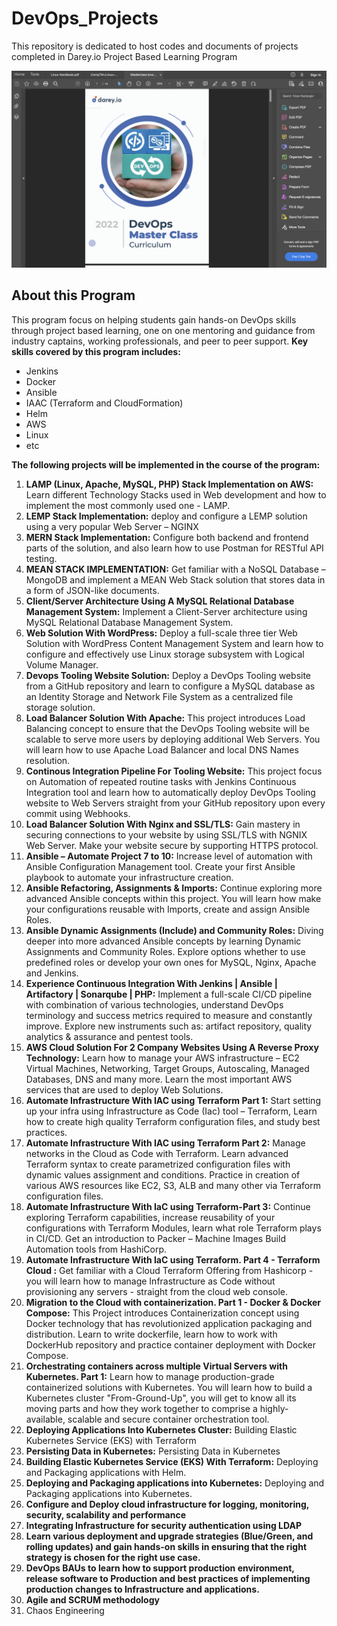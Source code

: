 # DevOps_Projects
This repository is dedicated to host codes and documents of projects completed in Darey.io Project Based Learning Program

![Program Logo](https://github.com/doutimi3/DevOps_Projects/blob/main/img/logo.png)

## About this Program
This program focus on helping students gain hands-on DevOps skills through project based learning, one on one mentoring and guidance from industry captains, working professionals, and peer to peer support.
__Key skills covered by this program includes:__
* Jenkins
* Docker
* Ansible
* IAAC (Terraform and CloudFormation)
* Helm
* AWS
* Linux
* etc

__The following projects will be implemented in the course of the program:__

1. __LAMP (Linux, Apache, MySQL, PHP) Stack Implementation on AWS:__ Learn different Technology Stacks used in Web development and how to implement the most commonly used one - LAMP.
1. __LEMP Stack Implementation:__ deploy and configure a LEMP solution using a very popular Web Server – NGINX
1. __MERN Stack Implementation:__ Configure both backend and frontend parts of the solution, and also learn how to use Postman for RESTful API testing.
1. __MEAN STACK IMPLEMENTATION:__ Get familiar with a NoSQL Database – MongoDB and implement a MEAN Web Stack solution that stores data in a form of JSON-like documents.
1. __Client/Server Architecture Using A MySQL Relational Database Management System:__ Implement a Client-Server architecture using MySQL Relational Database Management System.
1. __Web Solution With WordPress:__ Deploy a full-scale three tier Web Solution with WordPress Content Management System and learn how to configure and effectively use Linux storage subsystem with Logical Volume Manager.
1. __Devops Tooling Website Solution:__ Deploy a DevOps Tooling website from a GitHub repository and learn to configure a MySQL database as an Identity Storage and Network File System as a centralized file storage solution.
1. __Load Balancer Solution With Apache:__ This project introduces Load Balancing concept to ensure that the DevOps Tooling website will be scalable to serve more users by deploying additional Web Servers. You will learn how to use Apache Load Balancer and local DNS Names resolution.
1. __Continous Integration Pipeline For Tooling Website:__ This project focus on Automation of repeated routine tasks with Jenkins Continuous Integration tool and learn how to automatically deploy DevOps Tooling website to Web Servers straight from your GitHub repository upon every commit using Webhooks.
1. __Load Balancer Solution With Nginx and SSL/TLS:__ Gain mastery in securing connections to your website by using SSL/TLS with NGNIX Web Server. Make your website secure by supporting HTTPS protocol.
1. __Ansible – Automate Project 7 to 10:__ Increase level of automation with Ansible Configuration Management tool. Create your first Ansible playbook to automate your infrastructure creation.
1. __Ansible Refactoring, Assignments & Imports:__ Continue exploring more advanced Ansible concepts within this project. You will learn how make your configurations reusable with Imports, create and assign Ansible Roles.
1. __Ansible Dynamic Assignments (Include) and Community Roles:__ Diving deeper into more advanced Ansible concepts by learning Dynamic Assignments and Community Roles. Explore options whether to use predefined roles or develop your own ones for MySQL, Nginx, Apache and Jenkins.
1. __Experience Continuous Integration With Jenkins | Ansible | Artifactory | Sonarqube | PHP:__ Implement a full-scale CI/CD pipeline with combination of various technologies, understand DevOps terminology and success metrics required to measure and constantly improve. Explore new instruments such as: artifact repository, quality analytics & assurance and pentest tools.
1. __AWS Cloud Solution For 2 Company Websites Using A Reverse Proxy Technology:__ Learn how to manage your AWS infrastructure – EC2 Virtual Machines, Networking, Target Groups, Autoscaling, Managed Databases, DNS and many more. Learn the most important AWS services that are used to deploy Web Solutions.
1. __Automate Infrastructure With IAC using Terraform Part 1:__ Start setting up your infra using Infrastructure as Code (Iac) tool – Terraform, Learn how to create high quality Terraform configuration files, and study best practices.
1. __Automate Infrastructure With IAC using Terraform Part 2:__ Manage networks in the Cloud as Code with Terraform. Learn advanced Terraform syntax to create parametrized configuration files with dynamic values assignment and conditions. Practice in creation of various AWS resources like EC2, S3, ALB and many other via Terraform configuration files.
1. __Automate Infrastructure With IaC using Terraform-Part 3:__ Continue exploring Terraform capabilities, increase reusability of your configurations with Terraform Modules, learn what role Terraform plays in CI/CD. Get an introduction to Packer – Machine Images Build Automation tools from HashiCorp.
1. __Automate Infrastructure With IaC using Terraform. Part 4 - Terraform Cloud
:__ Get familiar with a Cloud Terraform Offering from Hashicorp - you will learn how to manage Infrastructure as Code without provisioning any servers - straight from the cloud web console.
1. __Migration to the Сloud with containerization. Part 1 - Docker & Docker Compose:__ This Project introduces Containerization concept using Docker technology that has revolutionized application packaging and distribution. Learn to write dockerfile, learn how to work with DockerHub repository and practice container deployment with Docker Compose.
1. __Orchestrating containers across multiple Virtual Servers with Kubernetes. Part 1:__ Learn how to manage production-grade containerized solutions with Kubernetes. You will learn how to build a Kubernetes cluster "From-Ground-Up", you will get to know all its moving parts and how they work together to comprise a highly-available, scalable and secure container orchestration tool.
1. __Deploying Applications Into Kubernetes Cluster:__ Building Elastic Kubernetes Service (EKS) with Terraform
1. __Persisting Data in Kubernetes:__ Persisting Data in Kubernetes
1. __Building Elastic Kubernetes Service (EKS) With Terraform:__ Deploying and Packaging applications with Helm.
1. __Deploying and Packaging applications into Kubernetes:__ Deploying and Packaging applications into Kubernetes.
1. __Configure and Deploy cloud infrastructure for logging, monitoring, security, scalability and performance__
1. __Integrating Infrastructure for security authentication using LDAP__
1. __Learn various deployment and upgrade strategies (Blue/Green, and rolling updates) and gain hands-on skills in ensuring that the right strategy is chosen for the right use case.__
1. __DevOps BAUs to learn how to support production environment, release software to Production and best practices of implementing production changes to Infrastructure and applications.__
1. __Agile and SCRUM methodology__
1. Chaos Engineering




